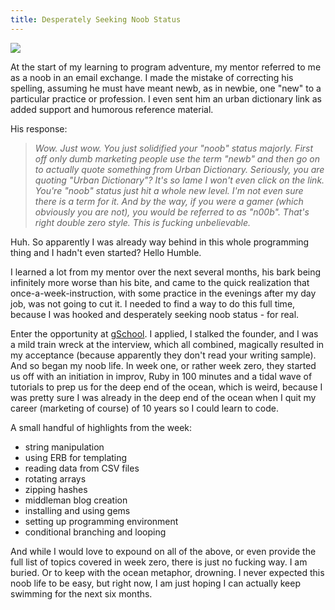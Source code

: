 ```yaml
---
title: Desperately Seeking Noob Status
---
```


![](./noob-nerd.png)

At the start of my learning to program adventure, my mentor referred to
me as a noob in an email exchange. I made the mistake of
correcting his spelling, assuming he must have meant newb, as in newbie,
one "new" to a particular practice or profession. I even sent him an urban dictionary
link as added support and humorous reference material. 

His response: 

>*Wow. Just wow. You just solidified your "noob" status majorly. First off
>only dumb marketing people use the term "newb" and then go on to
>actually quote something from Urban Dictionary. Seriously, you are
>quoting "Urban Dictionary"? It's so lame I won't even click on the link.
>You're "noob" status just hit a whole new level. I'm not even sure there
>is a term for it. And by the way, if you were a gamer (which obviously
>you are not), you would be referred to as "n00b". That's right double
>zero style. This is fucking unbelievable.*

Huh. So apparently I was already way behind in this whole programming
thing and I hadn't even started? Hello Humble.

I learned a lot from my mentor over the next several months, his bark
being infinitely more worse than his bite, and came to the quick
realization that once-a-week-instruction, with some practice in the
evenings after my day job, was not going to cut it. I needed to find a way
to do this full time, because I was hooked and desperately seeking noob
status - for real.

Enter the opportunity at <a href= "http://www.gschool.it" target= "blank">gSchool</a>. I applied, I stalked the founder, and
I was a mild train wreck at the interview, which all combined, magically resulted
in my acceptance (because apparently they don't read your writing
sample). And so began my noob life. In week one, or rather week zero,
they started us off with an initiation in improv, Ruby in 100 minutes and a
tidal wave of tutorials to prep us for the deep end of the ocean, which
is weird, because I was pretty sure I was already in the deep end of the
ocean when I quit my career (marketing of course) of 10 years so I could learn to code.

A small handful of highlights from the week:  
+  string manipulation  
+  using ERB for templating  
+  reading data from CSV files  
+  rotating arrays  
+  zipping hashes  
+  middleman blog creation  
+  installing and using gems  
+  setting up programming environment  
+  conditional branching and looping  

And while I would love to expound on all of the above, or even provide
the full list of topics covered in week zero, there is just no
fucking way. I am buried. Or to keep with the ocean metaphor,
drowning. I never expected this noob life to be easy, but right now, I
am just hoping I can actually keep swimming for the next six months.

